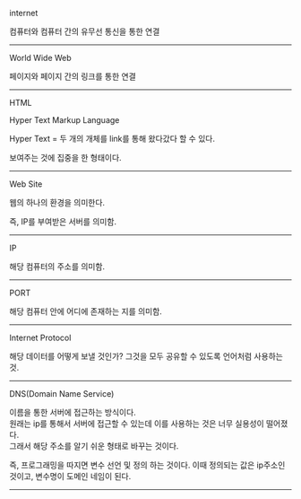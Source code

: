 internet 

컴퓨터와 컴퓨터 간의 유무선 통신을 통한 연결

***

World Wide Web

페이지와 페이지 간의 링크를 통한 연결 <br>

***

HTML 

Hyper Text Markup Language

Hyper Text = 두 개의 개체를 link를 통해 왔다갔다 할 수 있다.

보여주는 것에 집중을 한 형태이다.

***

Web Site

웹의 하나의 환경을 의미한다.

즉, IP를 부여받은 서버를 의미함.

***

IP

해당 컴퓨터의 주소를 의미함.

***

PORT

해당 컴퓨터 안에 어디에 존재하는 지를 의미함.

***

Internet Protocol 

해당 데이터를 어떻게 보낼 것인가? 그것을 모두 공유할 수 있도록 언어처럼 사용하는 것.

***

DNS(Domain Name Service)

이름을 통한 서버에 접근하는 방식이다. <br>
원래는 ip를 통해서 서버에 접근할 수 있는데 이를 사용하는 것은 너무 실용성이 떨어졌다. <BR>
그래서 해당 주소를 알기 쉬운 형태로 바꾸는 것이다. <Br>

즉, 프로그래밍을 따지면 변수 선언 및 정의 하는 것이다. 이때 정의되는 값은 ip주소인 것이고, 변수명이 도메인 네임이 된다.

***
